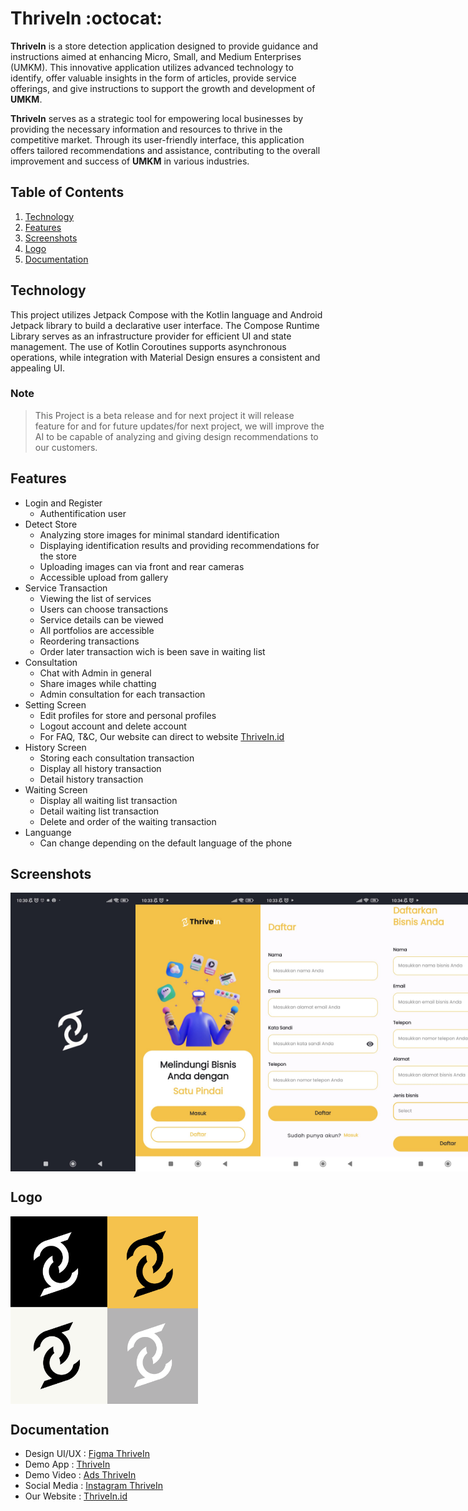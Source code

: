 # ThriveIn :octocat:
**ThriveIn** is a store detection application designed to provide guidance and instructions aimed at enhancing Micro, Small, and Medium Enterprises (UMKM). This innovative application utilizes advanced technology to identify, offer valuable insights in the form of articles, provide service offerings, and give instructions to support the growth and development of **UMKM**. 
<p><b>ThriveIn</b> serves as a strategic tool for empowering local businesses by providing the necessary information and resources to thrive in the competitive market. Through its user-friendly interface, this application offers tailored recommendations and assistance, contributing to the overall improvement and success of <b>UMKM</b> in various industries.</p>

## Table of Contents
1. [Technology](#technology)
2. [Features](#features)
3. [Screenshots](#screenshots)
4. [Logo](#logo)
5. [Documentation](#documentation)

## Technology <a name="technology"></a>
This project utilizes Jetpack Compose with the Kotlin language and Android Jetpack library to build a declarative user interface. The Compose Runtime Library serves as an infrastructure provider for efficient UI and state management. The use of Kotlin Coroutines supports asynchronous operations, while integration with Material Design ensures a consistent and appealing UI.

### Note
>This Project is a beta release and for next project it will release feature for and for future updates/for next project, we will improve the AI to be capable of analyzing and giving design recommendations to our customers.

## Features <a name="features"></a>
* Login and Register
  * Authentification user
* Detect Store
  * Analyzing store images for minimal standard identification
  * Displaying identification results and providing recommendations for the store
  * Uploading images can via front and rear cameras
  * Accessible upload from gallery 
* Service Transaction
    * Viewing the list of services
  * Users can choose transactions
  * Service details can be viewed
  * All portfolios are accessible
  * Reordering transactions
  * Order later transaction wich is been save in waiting list
* Consultation
  * Chat with Admin in general
  * Share images while chatting
  * Admin consultation for each transaction
* Setting Screen  
  * Edit profiles for store and personal profiles
  * Logout account and delete account
  * For FAQ, T&C, Our website can direct to website <a href="https://thrivein.id/" target="_blank">ThriveIn.id</a>
* History Screen
    * Storing each consultation transaction
    * Display all history transaction
    * Detail history transaction
* Waiting Screen
    * Display all waiting list transaction 
    * Detail waiting list transaction
    * Delete and order of the waiting transaction
* Languange
    * Can change depending on the default language of the phone

## Screenshots <a name="screenshots"></a>
<div style="display:flex;">
    <img alt="Splash" title="Splash" width="200px" src="images/splash.jpg" />
     <img alt="Portal" title="Portal" width="200px" src="images/portal.jpg" />
     <img alt="Register User" title="Register User" width="200px" src="images/register user.jpg" />
    <img alt="Register Store" title="Register Store" width="200px" src="images/register store.jpg" />
    <img alt="Login" title="Login" width="200px" src="images/login.jpg" />
        <img alt="Detect Store" title="Detect Store" width="200px" src="images/detect store.jpg" />
         <img alt="Output Scanner" title="Output Scanner" width="200px" src="images/output scanner.jpg" />
    <img alt="Home" title="Home" width="200px" src="images/home.jpg" />
     <img alt="List Article" title="List Article" width="200px" src="images/list article.jpg" />
      <img alt="Detail Article" title="Detail Article" width="200px" src="images/detail article.jpg" />
     <img alt="List Service" title="List Service" width="200px" src="images/list service.jpg" />
    <img alt="Detail Service" title="Detail Service" width="200px" src="images/detail service.jpg" />
     <img alt="Consultation" title="Consultation" width="200px" src="images/consultation.jpg" />
    <img alt="Confirm Transaction" title="Confirm Transaction" width="200px" src="images/confirm transaction.jpg" />
     <img alt="Detail PreTransaction" title="Detail PreTransaction" width="200px" src="images/detail pretransaction.jpg" />
       <img alt="Waiting Order" title="Waiting Order" width="200px" src="images/waiting order.jpg" />
     <img alt="History Transaction" title="History Transaction" width="200px" src="images/history transaction.jpg" />
     <img alt="Invoice Transaction" title="Invoice Transaction" width="200px" src="images/invoice.jpg" />
     <img alt="Setting" title="Setting" width="200px" src="images/setting.jpg" />
     <img alt="User Profile" title="User Profile" width="200px" src="images/user profile.png" />
    <img alt="Store Profile" title="Store Profile" width="200px" src="images/store profile.png" />
</div>


## Logo <a name="logo"></a>
<div style="display:flex;">
     <img alt="Logo after rebranding" title="Logo after rebranding" width="300px" src="images/logo_after_rebranding.png" />
</div>

## Documentation <a name="documentation"></a>
* Design UI/UX : <a href="https://www.figma.com/file/62OyW5VoVbrRuJ0rrcTisD/Thrive-In-UI%2FUX-Design?type=design&node-id=254-8359&mode=design&t=GR1X01t4Zn0SKK3u-0" target="_blank">Figma ThriveIn</a>
* Demo App : <a href="https://drive.google.com/drive/folders/1VS-ZbANnpH7CVgm_BzAY2l_am7W4Z-kA?usp=sharing" target="_blank">ThriveIn</a>
* Demo Video : <a href="https://drive.google.com/drive/folders/1VS-ZbANnpH7CVgm_BzAY2l_am7W4Z-kA?usp=sharing">Ads ThriveIn</a>
* Social Media : <a href="https://www.instagram.com/thrivein._/" target="_blank">Instagram ThriveIn</a>
* Our Website : <a href="https://thrivein.id/" target="_blank">ThriveIn.id</a>
